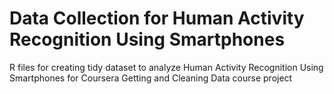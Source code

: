 # Data Collection for Human Activity Recognition Using Smartphones 
R files for creating tidy dataset to analyze Human Activity Recognition Using Smartphones for Coursera Getting and Cleaning Data course project
